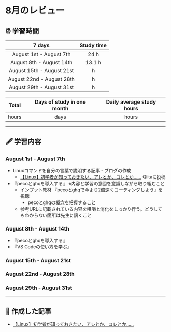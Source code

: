# 8月のレビュー
## ⏰ 学習時間
| 7 days | Study time |
| :---: | :---: |
| August 1st - August 7th | 24 h |
| August 8th - August 14th | 13.1 h |
| August 15th - August 21st |  h |
| August 22nd - August 28th |  h |
| August 29th - August 31st |  h |

| Total | Days of study in one month | Daily average study hours |
| :---: | :---: | :---: |
|  hours |  days |  hours |
---
## 🖋️ 学習内容
### August 1st - August 7th
- Linuxコマンドを自分の言葉で説明する記事・ブログの作成
  - [【Linux】初学者が知っておきたい、アレとか、コレとか……](https://qiita.com/YSWEngineer/items/52370b37486f5907fc87 "【Linux】初学者が知っておきたい、アレとか、コレとか……") Qiitaに投稿
- 『pecoとghqを導入する』 ※内容と学習の意図を意識しながら取り組むこと
  - インプット教材 『pecoとghqで今より2倍速くコーディングしよう』を視聴
    - pecoとghqの概念を把握すること
  - 参考URLに記載されている内容を咀嚼と消化をしっかり行う。どうしてもわからない箇所は先生に訊くこと
### August 8th - August 14th
- 『pecoとghqを導入する』
- 『VS Codeの使い方を学ぶ』
### August 15th - August 21st
### August 22nd - August 28th
### August 29th - August 31st
---
## 📰 作成した記事
- [【Linux】初学者が知っておきたい、アレとか、コレとか……](https://qiita.com/YSWEngineer/items/52370b37486f5907fc87 "【Linux】初学者が知っておきたい、アレとか、コレとか……")
